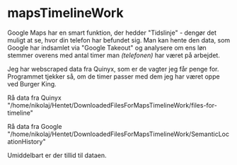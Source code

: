 # mapsTimelineWork

Google Maps har en smart funktion, der hedder "Tidslinje" - dengør det muligt at se, hvor din telefon har befundet sig. Man kan hente den data, som Google har indsamlet via "Google Takeout" og analysere om ens løn stemmer overens med antal timer man *(telefonen)* har været på arbejdet.

Jeg har webscraped data fra Quinyx, som er de vagter jeg får penge for. Programmet tjekker så, om de timer passer med dem jeg har været oppe ved Burger King.

Rå data fra Quinyx "/home/nikolaj/Hentet/DownloadedFilesForMapsTimelineWork/files-for-timeline"

Rå data fra Google "/home/nikolaj/Hentet/DownloadedFilesForMapsTimelineWork/SemanticLocationHistory"

Umiddelbart er der tillid til dataen.
